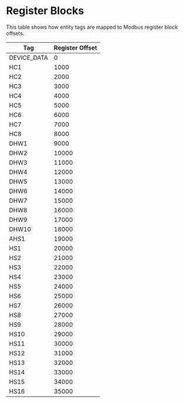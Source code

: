 # Register Blocks

This table shows how entity tags are mapped to Modbus register block offsets.

| Tag         | Register Offset |
| ----------- | --------------- |
| DEVICE_DATA | 0               |
| HC1         | 1000            |
| HC2         | 2000            |
| HC3         | 3000            |
| HC4         | 4000            |
| HC5         | 5000            |
| HC6         | 6000            |
| HC7         | 7000            |
| HC8         | 8000            |
| DHW1        | 9000            |
| DHW2        | 10000           |
| DHW3        | 11000           |
| DHW4        | 12000           |
| DHW5        | 13000           |
| DHW6        | 14000           |
| DHW7        | 15000           |
| DHW8        | 16000           |
| DHW9        | 17000           |
| DHW10       | 18000           |
| AHS1        | 19000           |
| HS1         | 20000           |
| HS2         | 21000           |
| HS3         | 22000           |
| HS4         | 23000           |
| HS5         | 24000           |
| HS6         | 25000           |
| HS7         | 26000           |
| HS8         | 27000           |
| HS9         | 28000           |
| HS10        | 29000           |
| HS11        | 30000           |
| HS12        | 31000           |
| HS13        | 32000           |
| HS14        | 33000           |
| HS15        | 34000           |
| HS16        | 35000           |
